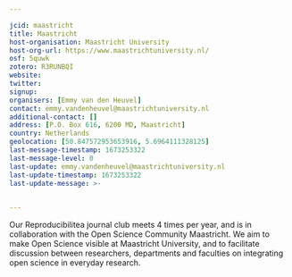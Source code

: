 ```yaml
---

jcid: maastricht
title: Maastricht
host-organisation: Maastricht University
host-org-url: https://www.maastrichtuniversity.nl/
osf: 5quwk
zotero: R3RUNBQI
website: 
twitter: 
signup: 
organisers: [Emmy van den Heuvel]
contact: emmy.vandenheuvel@maastrichtuniversity.nl
additional-contact: []
address: [P.O. Box 616, 6200 MD, Maastricht]
country: Netherlands
geolocation: [50.847572953653916, 5.6964111328125]
last-message-timestamp: 1673253322
last-message-level: 0
last-update: emmy.vandenheuvel@maastrichtuniversity.nl
last-update-timestamp: 1673253322
last-update-message: >-
  

---
```


Our Reproducibilitea journal club meets 4 times per year, and is in collaboration with the Open Science Community Maastricht. We aim to make Open Science visible at Maastricht University, and to facilitate discussion between researchers, departments and faculties on integrating open science in everyday research.
